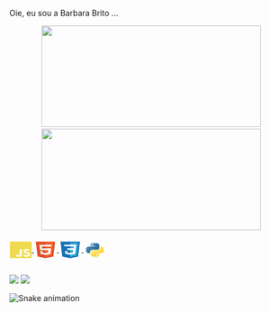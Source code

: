 Oie, eu sou a Barbara Brito ...

<div align="center">
  <a href="https://github.com/babrittoli">
  <img   width= "390em" height="180em" src="https://github-readme-stats.vercel.app/api?username=babrittoli&show_icons=true&theme=aura&include_all_commits=true&count_private=true"/>
  <img width= "390em" height="180em"  src="https://github-readme-stats.vercel.app/api/top-langs/?username=babrittoli&layout=compact&langs_count=7&theme=aura"/>
</div>

<div style="display: inline_block"><br>
  <img align="center" alt="babrittoli-Js" height="30" width="40" src="https://raw.githubusercontent.com/devicons/devicon/master/icons/javascript/javascript-plain.svg">
  <img align="center" alt="babrittoli-HTML" height="30" width="40" src="https://raw.githubusercontent.com/devicons/devicon/master/icons/html5/html5-original.svg">
  <img align="center" alt="babrittoli-CSS" height="30" width="40" src="https://raw.githubusercontent.com/devicons/devicon/master/icons/css3/css3-original.svg">
  <img align="center" alt="babrittoli-Python" height="30" width="40" src="https://raw.githubusercontent.com/devicons/devicon/master/icons/python/python-original.svg">
</div>

##

  <a href="https://instagram.com/_babritoli" target="_blank"><img src="https://img.shields.io/badge/-Instagram-%23E4405F?style=for-the-badge&logo=instagram&logoColor=white" target="_blank"></a>
  <a href="https://wa.me/5511976062885" target="_blank"><img src="https://img.shields.io/badge/WhatsApp-25D366?style=for-the-badge&logo=whatsapp&logoColor=white"></a>
  
  
![Snake animation](https://github.com/babrittoli/babrittoli/blob/output/github-contribution-grid-snake.svg)
